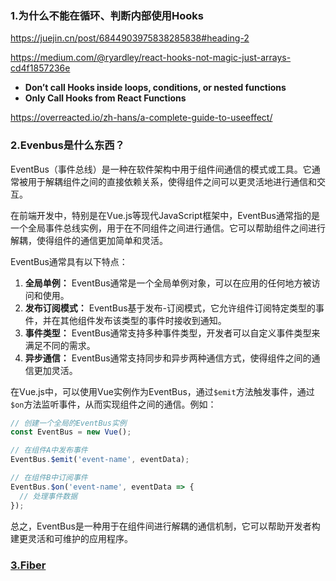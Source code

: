 ### 1.为什么不能在循环、判断内部使用Hooks

https://juejin.cn/post/6844903975838285838#heading-2

https://medium.com/@ryardley/react-hooks-not-magic-just-arrays-cd4f1857236e

- **Don’t call Hooks inside loops, conditions, or nested functions**
- **Only Call Hooks from React Functions**

https://overreacted.io/zh-hans/a-complete-guide-to-useeffect/

### 2.Evenbus是什么东西？

EventBus（事件总线）是一种在软件架构中用于组件间通信的模式或工具。它通常被用于解耦组件之间的直接依赖关系，使得组件之间可以更灵活地进行通信和交互。

在前端开发中，特别是在Vue.js等现代JavaScript框架中，EventBus通常指的是一个全局事件总线实例，用于在不同组件之间进行通信。它可以帮助组件之间进行解耦，使得组件的通信更加简单和灵活。

EventBus通常具有以下特点：

1. **全局单例：** EventBus通常是一个全局单例对象，可以在应用的任何地方被访问和使用。
2. **发布订阅模式：** EventBus基于发布-订阅模式，它允许组件订阅特定类型的事件，并在其他组件发布该类型的事件时接收到通知。
3. **事件类型：** EventBus通常支持多种事件类型，开发者可以自定义事件类型来满足不同的需求。
4. **异步通信：** EventBus通常支持同步和异步两种通信方式，使得组件之间的通信更加灵活。

在Vue.js中，可以使用Vue实例作为EventBus，通过`$emit`方法触发事件，通过`$on`方法监听事件，从而实现组件之间的通信。例如：

```javascript
// 创建一个全局的EventBus实例
const EventBus = new Vue();

// 在组件A中发布事件
EventBus.$emit('event-name', eventData);

// 在组件B中订阅事件
EventBus.$on('event-name', eventData => {
  // 处理事件数据
});
```

总之，EventBus是一种用于在组件间进行解耦的通信机制，它可以帮助开发者构建更灵活和可维护的应用程序。

[1]: https://gugiegie.gitee.io/frontend/frontend/framework/react.html#_1-setstate%E6%98%AF%E5%90%8C%E6%AD%A5%E8%BF%98%E6%98%AF%E5%BC%82%E6%AD%A5

### [3.Fiber](https://juejin.cn/post/7258881840823844920#heading-0)
